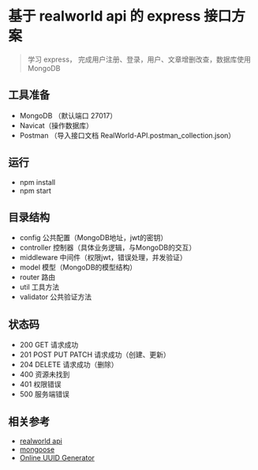# 基于 realworld api 的 express 接口方案

> 学习 express， 完成用户注册、登录，用户、文章增删改查，数据库使用 MongoDB

## 工具准备
- MongoDB （默认端口 27017）
- Navicat（操作数据库）
- Postman （导入接口文档 RealWorld-API.postman_collection.json）

## 运行
- npm install
- npm start

## 目录结构
- config 公共配置（MongoDB地址，jwt的密钥）
- controller 控制器（具体业务逻辑，与MongoDB的交互）
- middleware 中间件（权限jwt，错误处理，并发验证）
- model 模型（MongoDB的模型结构）
- router 路由
- util 工具方法
- validator 公共验证方法

## 状态码
- 200 GET 请求成功
- 201 POST PUT PATCH 请求成功（创建、更新）
- 204 DELETE 请求成功（删除）
- 400 资源未找到
- 401 权限错误
- 500 服务端错误

## 相关参考
- [realworld api](https://github.com/gothinkster/realworld/tree/main/api)
- [mongoose](https://mongoosejs.com/docs/)
- [Online UUID Generator](https://www.uuidgenerator.net/)